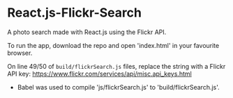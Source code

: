 # React.js-Flickr-Search
A photo search made with React.js using the Flickr API.


To run the app, download the repo and open 'index.html' in your favourite browser.


On line 49/50 of `build/flickrSearch.js` files, replace the string with a Flickr API key:
https://www.flickr.com/services/api/misc.api_keys.html

* Babel was used to compile 'js/flickrSearch.js' to 'build/flickrSearch.js'.
